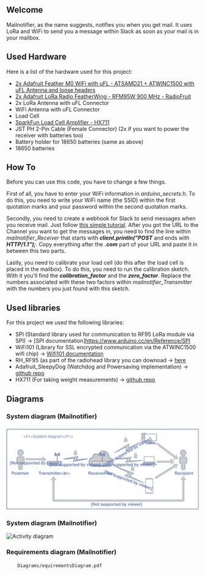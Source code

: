 ## Welcome

Mailnotifier, as the name suggests, notifies you when you get mail. It uses LoRa and WiFi to send you a message within Slack as soon as your mail is in your mailbox.

## Used Hardware

Here is a list of the hardware used for this project:
- [2x Adafruit Feather M0 WiFi with uFL - ATSAMD21 + ATWINC1500 with uFL Antenna and loose headers](https://www.adafruit.com/product/3061)
- [2x Adafruit LoRa Radio FeatherWing - RFM95W 900 MHz - RadioFruit](https://www.adafruit.com/product/3231)
- 2x LoRa Antenna with uFL Connector
- WiFi Antenna with uFL Connector
- Load Cell  
- [SparkFun Load Cell Amplifier - HX711](https://www.sparkfun.com/products/13879)
- JST PH 2-Pin Cable (Female Connector) (2x if you want to power the receiver with batteries too)
- Battery holder for 18650 batteries (same as above)
- 18650 batteries

## How To

Before you can use this code, you have to change a few things.

First of all, you have to enter your WiFi information in *arduino_secrets.h*. To do this, you need to write your WiFi name (the SSID) within the first quotation marks and your password within the second quotation marks.

Secondly, you need to create a webhook for Slack to send messages when you receive mail. Just follow [this simple tutorial](https://api.slack.com/incoming-webhooks). After you got the URL to the Channel you want to get the messages in, you need to find the line within *mailnotifier_Receiver* that starts with **_client.println("POST_** and ends with **_HTTP/1.1");_**. Copy everything after the **_.com_** part of your URL and paste it in between this two parts.

Lastly, you need to calibrate your load cell (do this after the load cell is placed in the mailbox). To do this, you need to run the calibration sketch. With it you'll find the **_calibration_factor_** and the **_zero_factor_**. Replace the numbers associated with these two factors within *mailnotifier_Transmitter* with the numbers you just found with this sketch.

## Used libraries

For this project we used the following libraries:
- SPI (Standard library used for communication to RF95 LoRa module via SPI) -> [SPI documentation]https://www.arduino.cc/en/Reference/SPI
- WiFi101 (Library for SSL encrypted communication via the ATWINC1500 wifi chip) ->
[Wifi101 documentation](https://www.arduino.cc/en/Reference/WiFi101)
- RH_RF95 (as part of the radiohead library you can downoad -> [here](https://github.com/adafruit/RadioHead)
- Adafruit_SleepyDog (Watchdog and Powersaving implementation) -> [github repo](https://github.com/adafruit/Adafruit_SleepyDog)
- HX711 (For taking weight measurements) -> [github repo](https://github.com/bogde/HX711)

## Diagrams

### System diagram (Mailnotifier)
![System diagram](Diagrams/SystemDiagram.svg "System diagram")

### System diagram (Mailnotifier)
![Activity diagram](Diagrams/ActivityDiagram.png "Activity diagram")

### Requirements diagram (Mailnotifier)
```pdf
	Diagrams/equirementsDiagram.pdf
```
